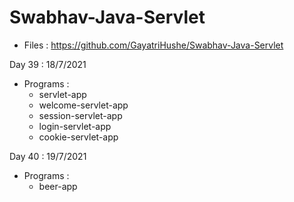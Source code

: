 # Swabhav-Java-Servlet
- Files : https://github.com/GayatriHushe/Swabhav-Java-Servlet
  
	  
Day 39 : 18/7/2021
  - Programs : 
      - servlet-app
	  - welcome-servlet-app
	  - session-servlet-app
	  - login-servlet-app
	  - cookie-servlet-app
	  
Day 40 : 19/7/2021
  - Programs : 
      - beer-app